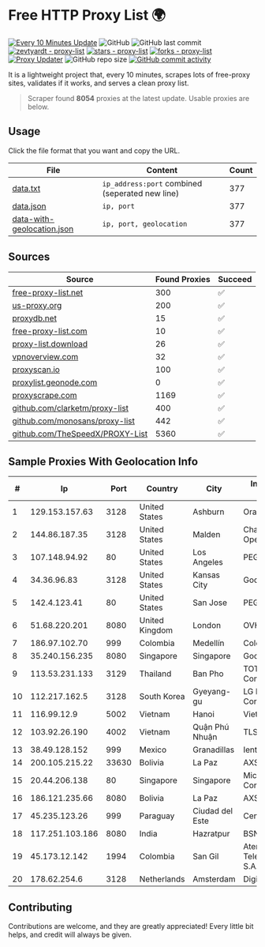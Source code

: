 
# Free HTTP Proxy List 🌍

[![Every 10 Minutes Update](https://github.com/mertguvencli/http-proxy-list/actions/workflows/main.yml/badge.svg?branch=main)](https://github.com/mertguvencli/http-proxy-list/actions/workflows/main.yml)
![GitHub](https://img.shields.io/github/license/mertguvencli/http-proxy-list)
![GitHub last commit](https://img.shields.io/github/last-commit/mertguvencli/http-proxy-list)
[![zevtyardt - proxy-list](https://img.shields.io/static/v1?label=zevtyardt&message=proxy-list&color=blue&logo=github)](https://github.com/zevtyardt/proxy-list "Go to GitHub repo")
[![stars - proxy-list](https://img.shields.io/github/stars/zevtyardt/proxy-list?style=social)](https://github.com/zevtyardt/proxy-list)
[![forks - proxy-list](https://img.shields.io/github/forks/zevtyardt/proxy-list?style=social)](https://github.com/zevtyardt/proxy-list)
[![Proxy Updater](https://github.com/zevtyardt/proxy-list/workflows/Proxy%20Updater/badge.svg)](https://github.com/zevtyardt/proxy-list/actions?query=workflow:"Proxy+Updater")
![GitHub repo size](https://img.shields.io/github/repo-size/zevtyardt/proxy-list)
[![GitHub commit activity](https://img.shields.io/github/commit-activity/m/zevtyardt/proxy-list?logo=commits)](https://github.com/zevtyardt/proxy-list/commits/main)

It is a lightweight project that, every 10 minutes, scrapes lots of free-proxy sites, validates if it works, and serves a clean proxy list.

> Scraper found **8054** proxies at the latest update. Usable proxies are below.

## Usage

Click the file format that you want and copy the URL.

|File|Content|Count|
|----|-------|-----|
|[data.txt](https://raw.githubusercontent.com/mertguvencli/http-proxy-list/main/proxy-list/data.txt)|`ip_address:port` combined (seperated new line)|377|
|[data.json](https://raw.githubusercontent.com/mertguvencli/http-proxy-list/main/proxy-list/data.json)|`ip, port`|377|
|[data-with-geolocation.json](https://raw.githubusercontent.com/mertguvencli/http-proxy-list/main/proxy-list/data-with-geolocation.json)|`ip, port, geolocation`|377|

## Sources

|Source|Found Proxies|Succeed|
|------|-------------|-------|
|[free-proxy-list.net](https://free-proxy-list.net)|300|✅|
|[us-proxy.org](https://www.us-proxy.org)|200|✅|
|[proxydb.net](http://proxydb.net)|15|✅|
|[free-proxy-list.com](https://free-proxy-list.com/?page=&port=&type%5B%5D=http&type%5B%5D=https&up_time=0&search=Search)|10|✅|
|[proxy-list.download](https://www.proxy-list.download/HTTP)|26|✅|
|[vpnoverview.com](https://vpnoverview.com/privacy/anonymous-browsing/free-proxy-servers)|32|✅|
|[proxyscan.io](https://www.proxyscan.io)|100|✅|
|[proxylist.geonode.com](https://proxylist.geonode.com/api/proxy-list?limit=300&page=1&sort_by=lastChecked&sort_type=desc&protocols=http,https)|0|✅|
|[proxyscrape.com](https://api.proxyscrape.com/v2/?request=displayproxies&protocol=http&timeout=10000&country=all&ssl=all&anonymity=all)|1169|✅|
|[github.com/clarketm/proxy-list](https://raw.githubusercontent.com/clarketm/proxy-list/master/proxy-list-raw.txt)|400|✅|
|[github.com/monosans/proxy-list](https://raw.githubusercontent.com/monosans/proxy-list/main/proxies/http.txt)|442|✅|
|[github.com/TheSpeedX/PROXY-List](https://raw.githubusercontent.com/TheSpeedX/PROXY-List/master/http.txt)|5360|✅|


## Sample Proxies With Geolocation Info

|#|Ip|Port|Country|City|Internet Service Provider|
|-|--|----|-------|----|-------------------------|
|1|129.153.157.63|3128|United States|Ashburn|Oracle Corporation|
|2|144.86.187.35|3128|United States|Malden|Charles River Operation|
|3|107.148.94.92|80|United States|Los Angeles|PEG TECH INC|
|4|34.36.96.83|3128|United States|Kansas City|Google LLC|
|5|142.4.123.41|80|United States|San Jose|PEG TECH INC|
|6|51.68.220.201|8080|United Kingdom|London|OVH SAS|
|7|186.97.102.70|999|Colombia|Medellín|Colombia Móvil|
|8|35.240.156.235|8080|Singapore|Singapore|Google LLC|
|9|113.53.231.133|3129|Thailand|Ban Pho|TOT Public Company Limited|
|10|112.217.162.5|3128|South Korea|Gyeyang-gu|LG DACOM Corporation|
|11|116.99.12.9|5002|Vietnam|Hanoi|Viettel Corporation|
|12|103.92.26.190|4002|Vietnam|Quận Phú Nhuận|TLSOFT|
|13|38.49.128.152|999|Mexico|Granadillas|Ientc S De RL De CV|
|14|200.105.215.22|33630|Bolivia|La Paz|AXS Bolivia S. A.|
|15|20.44.206.138|80|Singapore|Singapore|Microsoft Corporation|
|16|186.121.235.66|8080|Bolivia|La Paz|AXS Bolivia S. A.|
|17|45.235.123.26|999|Paraguay|Ciudad del Este|Cenmont S.A|
|18|117.251.103.186|8080|India|Hazratpur|BSNL Internet|
|19|45.173.12.142|1994|Colombia|San Gil|Atenea Telecomunicaciones S.A.S|
|20|178.62.254.6|3128|Netherlands|Amsterdam|DigitalOcean, LLC|



## Contributing

Contributions are welcome, and they are greatly appreciated! Every
little bit helps, and credit will always be given.

